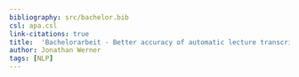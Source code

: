```yaml
---
bibliography: src/bachelor.bib
csl: apa.csl
link-citations: true
title:  'Bachelorarbeit - Better accuracy of automatic lecture transcriptions by using context information from slide contents'
author: Jonathan Werner
tags: [NLP]
---
```



